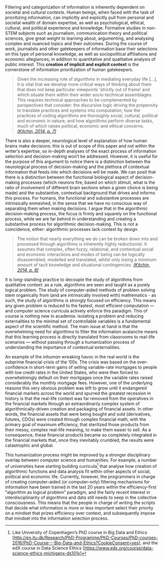 Filtering and categorization of information is inherently dependent on societal and cultural contexts. Human beings, when faced with the task of prioritizing information, can implicitly and explicitly pull from personal and societal wealth of domain expertise, as well as psychological, ethical, cultural, and political experience and knowledge. Formative studies in non-STEM subjects such as journalism, communication theory and political sciences, give great weight to learning about, argumenting, and analysing complex and nuanced topics and their outcomes. During the course of work, journalists and other gatekeepers of information base their selections on this type of personal knowledge, as well as sociopolitical affiliations and economic allegiances, in addition to quantitative and qualitative analysis of public interest. This **creation of implicit and explicit context** is the cornerstone of information prioritization of human gatekeepers.

> Given the increasing role of algorithms in mediating everyday life [...], it is vital that we develop more critical ways of thinking about them that does not keep particular viewpoints ‘strictly out of frame’ and which situate them within their wider socio-technical assemblages. This requires technical approaches to be complemented by perspectives that consider: the discursive logic driving the propensity to translate practices and systems into computation; how the practices of coding algorithms are thoroughly social, cultural, political and economic in nature; and how algorithms perform diverse tasks, much of which raises political, economic and ethical concerns. [_(Kitchin, 2014, p. 7)_](https://paperpile.com/c/BG18Wg/O1On/?locator=7)

There is also a deeper, neurological level of explanation of how human brains make decisions: this is out of scope of this paper and not within the writer’s expertise, so in-depth analyses of the exact process of information selection and decision-making won’t be addressed. However, it is useful for the purpose of this argument to notice there is a distinction between the neurological process of decision-making and the plethora of contextual information that feeds into which decisions will be made. We can posit that there is a distinction between the functional biological aspect of decision-making processes (which neurons fire, based on which stimuli, what is the ratio of involvement of different brain sections when a given choice is being made) and the substantive, contextual background that drives and informs this process. For humans, the functional and substantive processes are intrinsically enmeshed, in the sense that we have no conscious way of separating them when making decisions. I argue that in the algorithmic decision-making process, the focus is firmly and squarely on the functional process, while we are far behind in understanding and creating a substantive process for algorithmic decision-making. This is not a coincidence, either: algorithmic processes lack context by design.

> The notion that nearly everything we do can be broken down into and processed through algorithms is inherently highly reductionist. It assumes that complex, often fuzzy, relational, and contextual social and economic interactions and modes of being can be logically disassembled, modelled and translated, whilst only losing a minimum amount of tacit knowledge and situational contingencies. [_(Kitchin, 2014, p. 8)_](https://paperpile.com/c/BG18Wg/O1On/?locator=8)

It is long-standing practice to decouple the study of algorithms from qualitative context: as a rule, algorithms are seen and taught as a purely logical problem. The study of computer-aided methods of problem solving stem organically from (and are intrinsically involved with) mathematics - as such, the study of algorithms is strongly focused on efficiency. This means any given problem is reduced to the fastest, most efficient computation — and computer science curricula actively enforce this paradigm. This of course is nothing new in academia: isolating a problem and reducing externalities to the minimal set of controllable variables is a fundamental aspect of the scientific method. The main issue at hand is that the overwhelming need for algorithms to filter the information avalanche means that this learning process is directly translated from classrooms to real-life scenarios — without passing through a humanization process of understanding the importance of contextual externalities.

An example of the _inhuman_ wreaking havoc in the real world is the subprime financial crisis of the ‘00s. The crisis was based on the over-confidence in short-term gains of selling variable-rate mortgages to people with low credit rates in the United States, who were then forced to overwhelmingly default on their mortgages once the variable rates raised considerably the monthly mortgage fees. However, one of the underlying reasons this very obvious problem was left to grow until it endangered financial markets across the world and spurred the greatest recession in history is that the real-life context was far removed from the operatives in the financial markets through an extraordinarily complex system of algorithmically-driven creation and packaging of financial assets. In other words, the financial assets that were being bought and sold (derivatives, futures, CDOs) were created through complex financial math, with the primary goal of maximum efficiency, that sterilized those products from their messy, complex real-life meaning, to make them easier to sell. As a consequence, these financial products became so completely integrated in the financial markets that, once they inevitably crumbled, the results were catastrophic and global.

This humanization process might be improved by a stronger disciplinary overlap between computer science and humanities. For example, a number of universities have starting building curricula[^5] that analyse how creation of algorithmic functions and data analysis fit within other aspects of social, political and economic life. Currently, however, the programmers in charge of creating computer-aided (or computer-only) filtering mechanisms for information have been trained in the last 20 years within the efficiency-first “algorithm as logical problem” paradigm, and the fairly recent interest in interdisciplinarity of algorithms and data still needs to seep in the collective consciousness. This means that the people in charge of writing the scripts that decide what information is more or less important select their priority on a mindset that prizes efficiency over context, and subsequently impose that mindset into the information selection process.

[^5]: Like University of Copenhagen’s PhD course in Big Data and Ethics [http://en.itu.dk/Research/PhD-Programme/PhD-Courses/PhD-courses-2016/PhD-Course---Big-Data-and-Ethics?CookieConsent=yes], and the edX course in Data Science Ethics [https://www.edx.org/course/data-science-ethics-michiganx-ds101x]